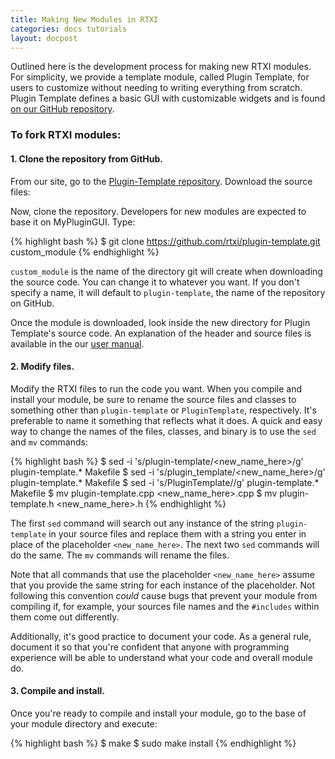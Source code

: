 ```yaml
---
title: Making New Modules in RTXI
categories: docs tutorials
layout: docpost
---
```


Outlined here is the development process for making new RTXI modules. For simplicity, we provide a template module, called Plugin Template, for users to customize without needing to writing everything from scratch. Plugin Template defines a basic GUI with customizable widgets and is found [on our GitHub repository](https://github.com/rtxi/plugin-template).   


### To fork RTXI modules:  

#### 1. Clone the repository from GitHub.   
From our site, go to the [Plugin-Template repository](https://github.com/rtxi/plugin-template). Download the source files:  

Now, clone the repository. Developers for new modules are expected to base it on MyPluginGUI. Type:  

{% highlight bash %}
$ git clone https://github.com/rtxi/plugin-template.git custom_module
{% endhighlight %}

`custom_module` is the name of the directory git will create when downloading the source code. You can change it to whatever you want. If you don't specify a name, it will default to `plugin-template`, the name of the repository on GitHub.  

Once the module is downloaded, look inside the new directory for Plugin Template's source code. An explanation of the header and source files is available in the our [user manual](http://rtxi.org/docs/manual/#customizing_gui).  

#### 2. Modify files.  
Modify the RTXI files to run the code you want. When you compile and install your module, be sure to rename the source files and classes to something other than `plugin-template` or `PluginTemplate`, respectively. It's preferable to name it  something that reflects what it does. A quick and easy way to change the names of the files, classes, and binary is to use the `sed` and `mv` commands:  

{% highlight bash %}
$ sed -i 's/plugin-template/<new_name_here>/g' plugin-template.* Makefile 
$ sed -i 's/plugin_template/<new_name_here>/g' plugin-template.* Makefile
$ sed -i 's/PluginTemplate/<NewNameHere>/g' plugin-template.* Makefile
$ mv plugin-template.cpp <new_name_here>.cpp
$ mv plugin-template.h <new_name_here>.h
{% endhighlight %}

The first `sed` command will search out any instance of the string `plugin-template` in your source files and replace them with a string you enter in place of the placeholder `<new_name_here>`. The next two `sed` commands will do the same. The `mv` commands will rename the files.  

Note that all commands that use the placeholder `<new_name_here>` assume that you provide the same string for each instance of the placeholder. Not following this convention *could* cause bugs that prevent your module from compiling if, for example, your sources file names and the `#includes` within them come out differently.  

Additionally, it's good practice to document your code. As a general rule, document it so that you're confident that anyone with programming experience will be able to understand what your code and overall module do.  

#### 3. Compile and install. 

Once you're ready to compile and install your module, go to the base of your module directory and execute:  

{% highlight bash %}
$ make 
$ sudo make install 
{% endhighlight %}
